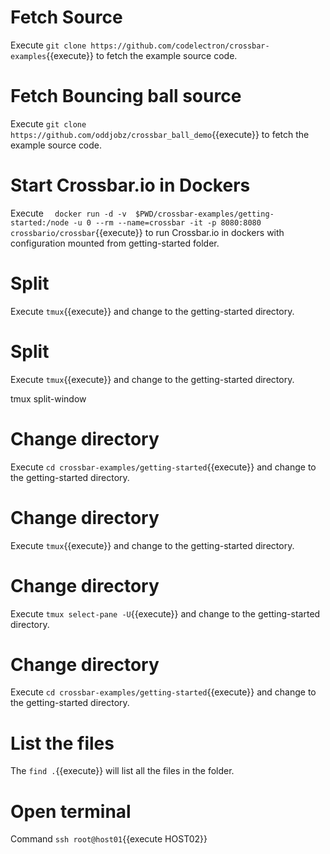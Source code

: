 
# Fetch Source
Execute `git clone https://github.com/codelectron/crossbar-examples`{{execute}} to fetch the example source code.

# Fetch Bouncing ball source
Execute `git clone https://github.com/oddjobz/crossbar_ball_demo`{{execute}} to fetch the example source code.

# Start Crossbar.io in Dockers 

Execute `  docker run -d -v  $PWD/crossbar-examples/getting-started:/node -u 0 --rm --name=crossbar -it -p 8080:8080 crossbario/crossbar`{{execute}} to run Crossbar.io in dockers with configuration mounted from getting-started folder.


# Split 
Execute `tmux`{{execute}} and change to the getting-started directory.

# Split 
Execute `tmux`{{execute}} and change to the getting-started directory.

tmux split-window

# Change directory
Execute `cd crossbar-examples/getting-started`{{execute}} and change to the getting-started directory.


# Change directory
Execute `tmux`{{execute}} and change to the getting-started directory.


# Change directory
Execute `tmux select-pane -U`{{execute}} and change to the getting-started directory.


# Change directory
Execute `cd crossbar-examples/getting-started`{{execute}} and change to the getting-started directory.

# List the files
The `find .`{{execute}} will list all the files in the folder.

# Open terminal
Command `ssh root@host01`{{execute HOST02}}

